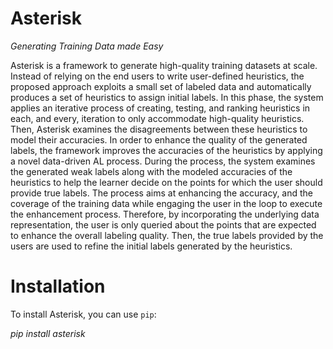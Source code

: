 <div class="stackedit__html"><h1 id="asterisk">Asterisk</h1>
<p><em>Generating Training Data made Easy</em></p>
<p>Asterisk is a framework to generate high-quality training datasets at scale. Instead of relying on the end users to write user-defined heuristics, the proposed approach exploits a small set of labeled data and automatically produces a set of heuristics to assign initial labels. In this phase, the system applies an iterative process of creating, testing, and ranking heuristics in each, and every, iteration to only accommodate high-quality heuristics. Then, Asterisk examines the disagreements between these heuristics to model their accuracies. In order to enhance the quality of the generated labels, the framework improves the accuracies of the heuristics by applying a novel data-driven AL process. During the process, the system examines the generated weak labels along with the modeled accuracies of the heuristics to help the learner decide on the points for which the user should provide true labels. The process aims at enhancing the accuracy, and the coverage of the training data while engaging the user in the loop to execute the enhancement process. Therefore, by incorporating the underlying data representation, the user is only queried about the points that are expected to enhance the overall labeling quality. Then, the true labels provided by the users are used to refine the initial labels generated by the heuristics.</p>
<h1 id="installation">Installation</h1>
<p>To install Asterisk, you can use <code>pip</code>:</p>
<p><em>pip install asterisk</em></p>
</div>
